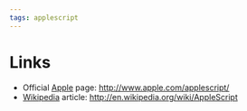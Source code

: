 ```yaml
---
tags: applescript
---
```


# Links

-   Official [Apple](/wiki/Apple) page: <http://www.apple.com/applescript/>
-   [Wikipedia](/wiki/Wikipedia) article: <http://en.wikipedia.org/wiki/AppleScript>

